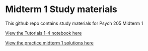 # Midterm 1 Study materials

This github repo contains study materials for Psych 205 Midterm 1

[View the Tutorials 1-4 notebook here](https://nbviewer.jupyter.org/github/whryan/psych205-tutorial1to3-summ/blob/master/Psych%20205%20Midterm%201%20Tutorials%201-4%20Summary.ipynb)

[View the practice midterm 1 solutions here](https://nbviewer.jupyter.org/github/whryan/psych205-tutorial1to3-summ/blob/master/Practice%20Midterm%201.ipynb)
